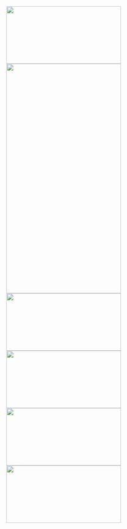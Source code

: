 <html>
<body>

  <img name="jobList" src="http://i.imgur.com/JTCB3VG.png" width="300" height="150">
  <img name="successStories" src="http://i.imgur.com/qiQHP7d.png" width="300" height="600">
  <img name="transportation" src="http://i.imgur.com/1iCKMay.png" width="300" height="150">
  <img name="labor" src="http://i.imgur.com/JCNpwsh.png" width="300" height="150">
  <img name="jobWebsites" src="http://i.imgur.com/MnnhHdr.png" width="300" height="150">
  <img name="buildResume" src="http://i.imgur.com/hMV8cHi.png" width="300" height="150">
</body>
</html>
